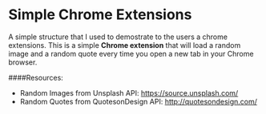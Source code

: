 # Simple Chrome Extensions
A simple structure that I used to demostrate to the users a chrome extensions.
This is a simple **Chrome extension** that will load a random image and a random quote every time you open a new tab in your Chrome browser.

####Resources:
* Random Images from Unsplash API: https://source.unsplash.com/
* Random Quotes from QuotesonDesign API: http://quotesondesign.com/